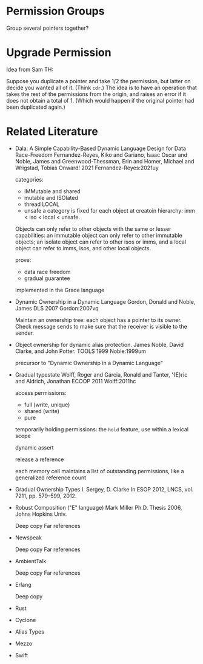 


# Permission Groups

Group several pointers together?


# Upgrade Permission

Idea from Sam TH:

Suppose you duplicate a pointer and take 1/2 the permission, but
latter on decide you wanted all of it. (Think `cdr`.)  The idea is to
have an operation that takes the rest of the permissions from the
origin, and raises an error if it does not obtain a total of 1.
(Which would happen if the original pointer had been duplicated
again.)


# Related Literature


* Dala: A Simple Capability-Based Dynamic Language Design for Data Race-Freedom
  Fernandez-Reyes, Kiko and Gariano, Isaac Oscar and Noble, James
  and Greenwood-Thessman, Erin and Homer, Michael and Wrigstad, Tobias
  Onward! 2021
  Fernandez-Reyes:2021uy

  categories:
    * IMMutable and shared
	* mutable and ISOlated
	* thread LOCAL
	* unsafe
  a category is fixed for each object at creatoin
  hierarchy: imm < iso < local < unsafe.
  
    Objects can only refer to other objects with the same or lesser
    capabilities: an immutable object can only refer to other
    immutable objects; an isolate object can refer to other isos or
    imms, and a local object can refer to imms, isos, and other local
    objects.

  prove:
  * data race freedom
  * gradual guarantee 
  
  implemented in the Grace language

* Dynamic Ownership in a Dynamic Language
  Gordon, Donald and Noble, James
  DLS 2007
  Gordon:2007vq
  
  Maintain an ownership tree: each object has a pointer to its owner.
  Check message sends to make sure that the receiver is visible to
  the sender.

* Object ownership for dynamic alias protection. 
  James Noble, David Clarke, and John Potter. 
  TOOLS 1999
  Noble:1999um
  
  precursor to "Dynamic Ownership in a Dynamic Language"

* Gradual typestate
  Wolff, Roger and Garcia, Ronald and Tanter, \'{E}ric and Aldrich, Jonathan
  ECOOP 2011
  Wolff:2011hc

  access permissions:
  * full (write, unique)
  * shared (write)
  * pure 

  temporarily holding permissions: the `hold` feature, 
    use within a lexical scope
	
  dynamic assert
  
  release a reference
  
  each memory cell maintains a list of outstanding permissions, like a
    generalized reference count

* Gradual Ownership Types
  I. Sergey, D. Clarke In ESOP 2012, LNCS, vol. 7211, pp. 579–599, 2012.

* Robust Composition ("E" language)
  Mark Miller
  Ph.D. Thesis 2006, Johns Hopkins Univ.

  Deep copy
  Far references
 
* Newspeak

  Deep copy
  Far references
  
* AmbientTalk

  Deep copy
  Far references
  
* Erlang

  Deep copy


* Rust

* Cyclone

* Alias Types

* Mezzo

* Swift

